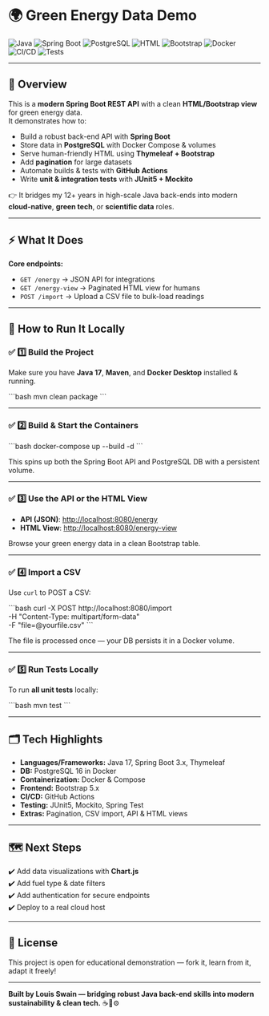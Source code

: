 # 🌍 Green Energy Data Demo

![Java](https://img.shields.io/badge/Java-17-blue)
![Spring Boot](https://img.shields.io/badge/Spring_Boot-3.x-brightgreen)
![PostgreSQL](https://img.shields.io/badge/PostgreSQL-16-blue)
![HTML](https://img.shields.io/badge/HTML-5-orange)
![Bootstrap](https://img.shields.io/badge/Bootstrap-5.x-purple)
![Docker](https://img.shields.io/badge/Containerized-Docker-blue)
![CI/CD](https://img.shields.io/badge/CI/CD-GitHub_Actions-yellow)
![Tests](https://img.shields.io/badge/Tests-JUnit+Mockito-green)

---

## 📖 Overview

This is a **modern Spring Boot REST API** with a clean **HTML/Bootstrap view** for green energy data.  
It demonstrates how to:

- Build a robust back-end API with **Spring Boot**
- Store data in **PostgreSQL** with Docker Compose & volumes
- Serve human-friendly HTML using **Thymeleaf + Bootstrap**
- Add **pagination** for large datasets
- Automate builds & tests with **GitHub Actions**
- Write **unit & integration tests** with **JUnit5 + Mockito**

👉 It bridges my 12+ years in high-scale Java back-ends into modern **cloud-native**, **green tech**, or **scientific data** roles.

---

## ⚡️ What It Does

**Core endpoints:**

- `GET /energy` → JSON API for integrations
- `GET /energy-view` → Paginated HTML view for humans
- `POST /import` → Upload a CSV file to bulk-load readings

---

## 🚀 How to Run It Locally

### ✅ 1️⃣ Build the Project

Make sure you have **Java 17**, **Maven**, and **Docker Desktop** installed & running.

\`\`\`bash
mvn clean package
\`\`\`

---

### ✅ 2️⃣ Build & Start the Containers

\`\`\`bash
docker-compose up --build -d
\`\`\`

This spins up both the Spring Boot API and PostgreSQL DB with a persistent volume.

---

### ✅ 3️⃣ Use the API or the HTML View

- **API (JSON)**: [http://localhost:8080/energy](http://localhost:8080/energy)
- **HTML View**: [http://localhost:8080/energy-view](http://localhost:8080/energy-view)

Browse your green energy data in a clean Bootstrap table.

---

### ✅ 4️⃣ Import a CSV

Use `curl` to POST a CSV:

\`\`\`bash
curl -X POST http://localhost:8080/import \
-H "Content-Type: multipart/form-data" \
-F "file=@yourfile.csv"
\`\`\`

The file is processed once — your DB persists it in a Docker volume.

---

### ✅ 5️⃣ Run Tests Locally

To run **all unit tests** locally:

\`\`\`bash
mvn test
\`\`\`

---

## 🗂️ Tech Highlights

- **Languages/Frameworks:** Java 17, Spring Boot 3.x, Thymeleaf
- **DB:** PostgreSQL 16 in Docker
- **Containerization:** Docker & Compose
- **Frontend:** Bootstrap 5.x
- **CI/CD:** GitHub Actions
- **Testing:** JUnit5, Mockito, Spring Test
- **Extras:** Pagination, CSV import, API & HTML views

---

## 🗺️ Next Steps

✔️ Add data visualizations with **Chart.js**  
✔️ Add fuel type & date filters  
✔️ Add authentication for secure endpoints  
✔️ Deploy to a real cloud host

---

## 📜 License

This project is open for educational demonstration — fork it, learn from it, adapt it freely!

---

**Built by Louis Swain — bridging robust Java back-end skills into modern sustainability & clean tech.** ☕️🐳⚙️

